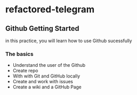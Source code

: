 # refactored-telegram
## Github Getting Started
in this practice,  you will learn how to use Github sucessfully

### The basics
- Understand the user of the Github
- Create repo
- With with Git and GitHub locally
- Create and work with issues
- Create a wiki and a GitHub Page
